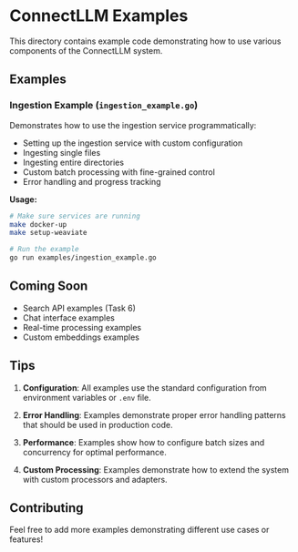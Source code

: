 # ConnectLLM Examples

This directory contains example code demonstrating how to use various components of the ConnectLLM system.

## Examples

### Ingestion Example (`ingestion_example.go`)

Demonstrates how to use the ingestion service programmatically:

- Setting up the ingestion service with custom configuration
- Ingesting single files
- Ingesting entire directories
- Custom batch processing with fine-grained control
- Error handling and progress tracking

**Usage:**

```bash
# Make sure services are running
make docker-up
make setup-weaviate

# Run the example
go run examples/ingestion_example.go
```

## Coming Soon

- Search API examples (Task 6)
- Chat interface examples
- Real-time processing examples
- Custom embeddings examples

## Tips

1. **Configuration**: All examples use the standard configuration from environment variables or `.env` file.

2. **Error Handling**: Examples demonstrate proper error handling patterns that should be used in production code.

3. **Performance**: Examples show how to configure batch sizes and concurrency for optimal performance.

4. **Custom Processing**: Examples demonstrate how to extend the system with custom processors and adapters.

## Contributing

Feel free to add more examples demonstrating different use cases or features!
